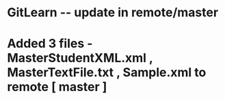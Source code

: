 # GitLearn -- update in remote/master 
# Added 3 files - MasterStudentXML.xml , MasterTextFile.txt , Sample.xml to remote [ master ]
